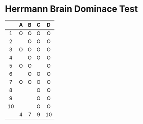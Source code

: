 # Herrmann Brain Dominace Test
|   |**A**|**B**|**C**|**D** |
|:----------:|:----------:|:----------:|:----------:|:-----------:|
|1|O|O|O|O|
|2||O|O|O|
|3|O|O|O|O|
|4||O|O|O|
|5|O|O||O|
|6||O|O|O|
|7|O|O|O|O|
|8|||O|O|
|9|||O|O|
|10|||O|O|
||4|7|9|10|
